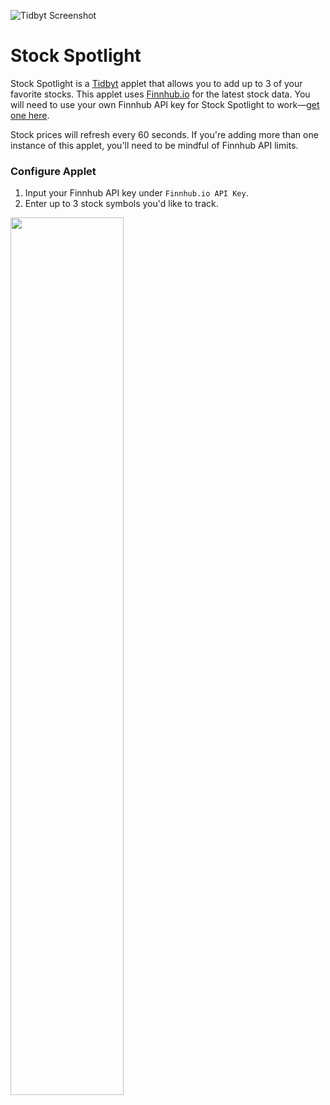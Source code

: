 ![Tidbyt Screenshot](https://cdn.cottle.cloud/GitHub/stock-spotlight.gif)

# Stock Spotlight
Stock Spotlight is a [Tidbyt](https://tidbyt.com) applet that allows you to add up to 3 of your favorite stocks. This applet uses [Finnhub.io](https://finnhub.io) for the latest stock data. You will need to use your own Finnhub API key for Stock Spotlight to work—[get one here](https://finnhub.io).

Stock prices will refresh every 60 seconds. If you're adding more than one instance of this applet, you'll need to be mindful of Finnhub API limits.

### Configure Applet
1. Input your Finnhub API key under `Finnhub.io API Key`.
2. Enter up to 3 stock symbols you'd like to track.

<img src="https://cdn.cottle.cloud/GitHub/finnhubapi.png" width="60%">
